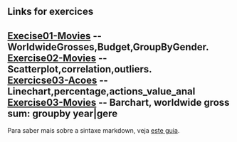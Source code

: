 ## Links for exercices

[Execise01-Movies](d3_intro/movies_d3.html) -- WorldwideGrosses,Budget,GroupByGender. <br>
[Exercise02-Movies](d3_scale/d3_scale/movies_scatter.html) -- Scatterplot,correlation,outliers. <br>
[Exercicse03-Acoes](d3_crossfilter/acoes.html) -- Linechart,percentage,actions_value_anal <br>
[Exercise03-Movies](d3_crossfilter/movies_d3_dc.html) -- Barchart, worldwide gross sum: groupby year|gere <br>
---

Para saber mais sobre a sintaxe markdown, veja [este guia](https://guides.github.com/features/mastering-markdown/).
